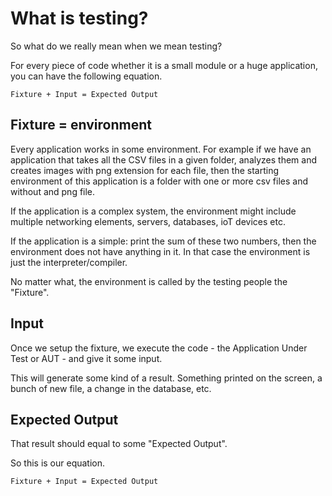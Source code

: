 # What is testing?

So what do we really mean when we mean testing?

For every piece of code whether it is a small module or a huge application, you can have the following equation.

```
Fixture + Input = Expected Output
```

## Fixture = environment

Every application works in some environment. For example if we have an application that takes all the CSV files in a given folder,
analyzes them and creates images with png extension for each file, then the starting environment of this application is a folder
with one or more csv files and without and png file.

If the application is a complex system, the environment might include multiple networking elements, servers, databases, ioT devices etc.

If the application is a simple: print the sum of these two numbers, then the environment does not have anything in it. In that case the environment is just the interpreter/compiler.


No matter what, the environment is called by the testing people the "Fixture".

## Input

Once we setup the fixture, we execute the code - the Application Under Test or AUT - and give it some input.

This will generate some kind of a result. Something printed on the screen, a bunch of new file, a change in the database, etc.

## Expected Output

That result should equal to some "Expected Output".

So this is our equation.

```
Fixture + Input = Expected Output
```

